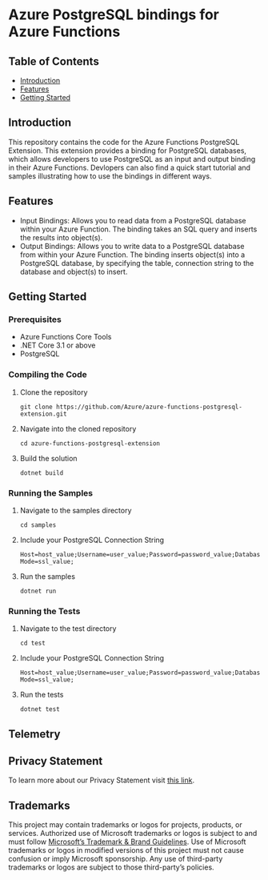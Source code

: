 # Azure PostgreSQL bindings for Azure Functions

## Table of Contents
- [Introduction](#introduction)
- [Features](#features)
- [Getting Started](#getting-started)

## Introduction

This repository contains the code for the Azure Functions PostgreSQL Extension. This extension provides a binding for PostgreSQL databases, which allows developers to use PostgreSQL as an input and output binding in their Azure Functions. Devlopers can also find a quick start tutorial and samples illustrating how to use the bindings in different ways. 

## Features
- Input Bindings: Allows you to read data from a PostgreSQL database within your Azure Function. The binding takes an SQL query and inserts the results into object(s).
- Output Bindings: Allows you to write data to a PostgreSQL database from within your Azure Function. The binding inserts object(s) into a PostgreSQL database, by specifying the table, connection string to the database and object(s) to insert.

## Getting Started

### Prerequisites
- Azure Functions Core Tools
- .NET Core 3.1 or above
- PostgreSQL

### Compiling the Code
1. Clone the repository
   ```
   git clone https://github.com/Azure/azure-functions-postgresql-extension.git
   ```
2. Navigate into the cloned repository
   ```
   cd azure-functions-postgresql-extension
   ```
3. Build the solution
   ```
   dotnet build
   ```

### Running the Samples
1. Navigate to the samples directory
   ```
   cd samples
   ```
2. Include your PostgreSQL Connection String
   ```
   Host=host_value;Username=user_value;Password=password_value;Database=database_value;Port=port_value;SSL Mode=ssl_value;
   ```
3. Run the samples
   ```
   dotnet run
   ```

### Running the Tests
1. Navigate to the test directory
   ```
   cd test
   ```
2. Include your PostgreSQL Connection String
   ```
   Host=host_value;Username=user_value;Password=password_value;Database=database_value;Port=port_value;SSL Mode=ssl_value;
   ```
3. Run the tests
   ```
   dotnet test
   ```

## Telemetry

## Privacy Statement

To learn more about our Privacy Statement visit [this link](https://go.microsoft.com/fwlink/?LinkID=824704).

## Trademarks

This project may contain trademarks or logos for projects, products, or services. Authorized use of Microsoft trademarks or logos is subject to and must follow [Microsoft’s Trademark & Brand Guidelines](https://www.microsoft.com/legal/intellectualproperty/trademarks/usage/general). Use of Microsoft trademarks or logos in modified versions of this project must not cause confusion or imply Microsoft sponsorship. Any use of third-party trademarks or logos are subject to those third-party’s policies.
